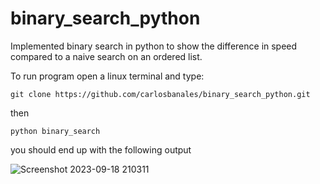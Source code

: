 # binary_search_python
Implemented binary search in python to show the difference in speed compared to a naive search on an ordered list.

To run program open a linux terminal and type:
```console
git clone https://github.com/carlosbanales/binary_search_python.git
```
then
```console
python binary_search
```
you should end up with the following output

![Screenshot 2023-09-18 210311](https://github.com/carlosbanales/binary_search_python/assets/16022204/697dccfc-0257-4e5a-a4f6-71dec02a4e00)
